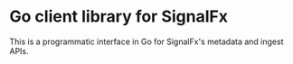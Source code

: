 # Go client library for SignalFx

This is a programmatic interface in Go for SignalFx's metadata and ingest APIs.
